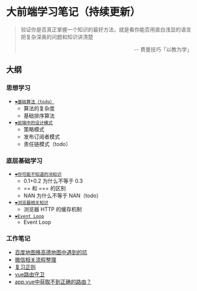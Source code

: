 # 大前端学习笔记（持续更新）

> 验证你是否真正掌握一个知识的最好方法，就是看你能否用直白浅显的语言把复杂深奥的问题和知识讲清楚<p align="right">-- 费曼技巧「以教为学」</p> 

## 大纲
### 思想学习
- [`❤️基础算法（todo）`](./ideological-learning/基础算法.md)
  - 算法的复杂度 
  - 基础排序算法
- [`❤️前端中的设计模式`](./ideological-learning/前端中的设计模式.md)
  - 策略模式
  - 发布订阅者模式
  - 责任链模式（todo）

### 底层基础学习
- [`❤️你可能不知道的冷知识`](./bottom-learning/你可能不知道的冷知识.md)
  - 0.1+0.2 为什么不等于 0.3 
  - == 和 === 的区别
  - NAN 为什么不等于 NAN（todo）
- [`❤️浏览器相关知识`](./bottom-learning/浏览器相关知识.md)
  - 浏览器 HTTP 的缓存机制
- [`❤️Event Loop`](./bottom-learning/event-loop.md)
  - Event Loop
### 工作笔记
- [百度地图换高德地图中遇到的坑](work-notes/百度地图换高德中遇到的坑.md)
- [微信相关流程整理](work-notes/微信相关开发流程汇总.md)
- [复习正则](work-notes/正则.md)
- [vue路由守卫](work-notes/vue路由守卫.md)
- [app.vue中获取不到正确的路由？](work-notes/appVue.md)